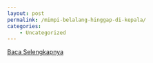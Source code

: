 ```yaml
---
layout: post
permalink: /mimpi-belalang-hinggap-di-kepala/
categories:
    - Uncategorized
---
```


[Baca Selengkapnya](/07)